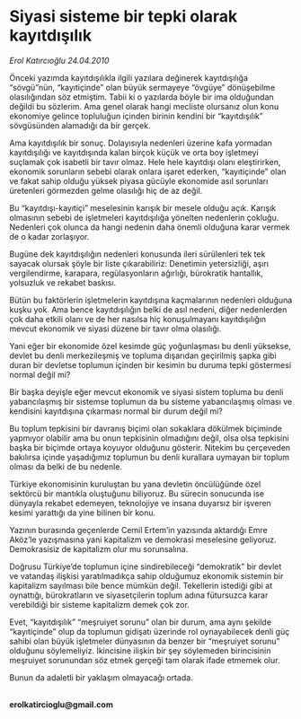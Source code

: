 # Siyasi sisteme bir tepki olarak kayıtdışılık

*Erol Katırcıoğlu 24.04.2010*

<div class="yazi"><p>Önceki yazımda kayıtdışılıkla ilgili yazılara değinerek kayıtdışılığa “sövgü”nün, “kayıtiçinde” olan büyük sermayeye “övgüye” dönüşebilme olasılığından söz etmiştim. Tabii ki o yazılarda böyle bir ima olduğundan değildi bu sözlerim. Ama genel olarak hangi mecliste olursanız olun konu ekonomiye gelince topluluğun içinden birinin kendini bir “kayıtdışılık” sövgüsünden alamadığı da bir gerçek. </p>
<p>Ama kayıtdışılık bir sonuç. Dolayısıyla nedenleri üzerine kafa yormadan kayıtdışılığı ve kayıtdışında kalan birçok küçük ve orta boy işletmeyi suçlamak çok isabetli bir tavır olmaz. Hele hele kayıtdışı olanı eleştirirken, ekonomik sorunların sebebi olarak onlara işaret ederken, “kayıtiçinde” olan ve fakat sahip olduğu yüksek piyasa gücüyle ekonomide asıl sorunları üretenleri görmezden gelme olasılığı hiç de az değil.</p>
<p>Bu “kayıtdışı-kayıtiçi” meselesinin karışık bir mesele olduğu açık. Karışık olmasının sebebi de işletmeleri kayıtdışılığa yönelten nedenlerin çokluğu. Nedenleri çok olunca da hangi nedenin daha önemli olduğuna karar vermek de o kadar zorlaşıyor.</p>
<p>Bugüne dek kayıtdışılığın nedenleri konusunda ileri sürülenleri tek tek sayacak olursak şöyle bir liste çıkarabiliriz: Denetimin yetersizliği, aşırı vergilendirme, karapara, regülasyonların ağırlığı, bürokratik hantallık, yolsuzluk ve rekabet baskısı. </p>
<p>Bütün bu faktörlerin işletmelerin kayıtdışına kaçmalarının nedenleri olduğuna kuşku yok. Ama bence kayıtdışılığın belki de asıl nedeni, diğer nedenlerden çok daha etkili olanı ve de her nasılsa hiç konuşulmayanı kayıtdışılığın mevcut ekonomik ve siyasi düzene bir tavır olma olasılığı.</p>
<p>Yani eğer bir ekonomide özel kesimde güç yoğunlaşması bu denli yüksekse, devlet bu denli merkezileşmiş ve topluma dışarıdan geçirilmiş şapka gibi duran bir devletse toplumun içinden bir kesimin bu duruma tepki göstermesi normal değil mi?</p>
<p>Bir başka deyişle eğer mevcut ekonomik ve siyasi sistem topluma bu denli yabancılaşmış bir sistemse toplumun da bu sisteme yabancılaşmış olması ve kendisini kayıtdışına çıkarması normal bir durum değil mi? </p>
<p>Bu toplum tepkisini bir davranış biçimi olan sokaklara dökülmek biçiminde yapmıyor olabilir ama bu onun tepkisinin olmadığını değil, olsa olsa tepkisini başka bir biçimde ortaya koyuyor olduğunu gösterir. Nitekim bu çerçeveden bakılırsa içinde yaşadığımız toplumun bu denli kurallara uymayan bir toplum olması da belki de bu nedenle. </p>
<p>Türkiye ekonomisinin kuruluştan bu yana devletin öncülüğünde özel sektörcü bir mantıkla oluştuğunu biliyoruz. Bu sürecin sonucunda ise dünyayla rekabet edemeyen, teknolojiye ve insana duyarsız bir işveren kesimi yarattığı da yine bilinen bir konu. </p>
<p>Yazının burasında geçenlerde Cemil Ertem’in yazısında aktardığı Emre Aköz’le yazışmasına yani kapitalizm ve demokrasi meselesine geliyoruz. Demokrasisiz de kapitalizm olur mu sorunsalına.</p>
<p>Doğrusu Türkiye’de toplumun içine sindirebileceği “demokratik” bir devlet ve vatandaş ilişkisi yaratılmadıkça sahip olduğumuz ekonomik sistemin bir kapitalizm sayılması bile bence mümkün değil. Tekellerin istediği gibi at oynattığı, bürokratların ve siyasetçilerin toplum adına fütursuzca karar verebildiği bir sisteme kapitalizm demek çok zor.</p>
<p>Evet, “kayıtdışılık” “meşruiyet sorunu” olan bir durum, ama aynı şekilde “kayıtiçinde” olup da toplumun gidişatı üzerinde rol oynayabilecek denli güç sahibi olan büyük işletmeler dünyasının da benzer bir “meşruiyet sorunu” olduğunu söylemeliyiz. İkincisine ilişkin bir şey söylemeden birincisinin meşruiyet sorunundan söz etmek gerçeği tam olarak ifade etmemek olur. </p>
<p>Bunun da adaletli bir yaklaşım olmayacağı ortada.</p>
<p><b><br/>erolkatircioglu@gmail.com</b></p></div>
